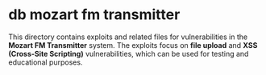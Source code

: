 # db mozart fm transmitter

This directory contains exploits and related files for vulnerabilities in the **Mozart FM Transmitter** system. The exploits focus on **file upload** and **XSS (Cross-Site Scripting)** vulnerabilities, which can be used for testing and educational purposes.
